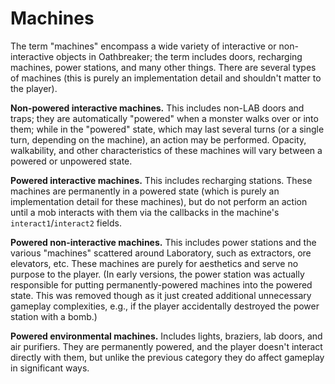 # Machines

The term "machines" encompass a wide variety of interactive or non-interactive
objects in Oathbreaker; the term includes doors, recharging machines, power
stations, and many other things. There are several types of machines (this is
purely an implementation detail and shouldn't matter to the player).

**Non-powered interactive machines.** This includes non-LAB doors and traps;
they are automatically "powered" when a monster walks over or into them; while
in the "powered" state, which may last several turns (or a single turn,
depending on the machine), an action may be performed. Opacity, walkability, and
other characteristics of these machines will vary between a powered or unpowered
state.

**Powered interactive machines.** This includes recharging stations. These
machines are permanently in a powered state (which is purely an implementation
detail for these machines), but do not perform an action until a mob interacts
with them via the callbacks in the machine's `interact1`/`interact2` fields.

**Powered non-interactive machines.** This includes power stations and the
various "machines" scattered around Laboratory, such as extractors, ore
elevators, etc. These machines are purely for aesthetics and serve no purpose to
the player. (In early versions, the power station was actually responsible for
putting permanently-powered machines into the powered state. This was removed
though as it just created additional unnecessary gameplay complexities, e.g., if
the player accidentally destroyed the power station with a bomb.)

**Powered environmental machines.** Includes lights, braziers, lab doors, and
air purifiers. They are permanently powered, and the player doesn't interact
directly with them, but unlike the previous category they do affect gameplay in
significant ways.
